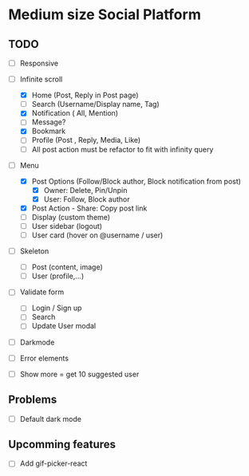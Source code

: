 # Medium size Social Platform

## TODO

- [ ] Responsive

- [ ] Infinite scroll

  - [x] Home (Post, Reply in Post page)
  - [ ] Search (Username/Display name, Tag)
  - [x] Notification ( All, Mention)
  - [ ] Message?
  - [x] Bookmark
  - [ ] Profile (Post , Reply, Media, Like)
  - [ ] All post action must be refactor to fit with infinity query

- [ ] Menu

  - [x] Post Options (Follow/Block author, Block notification from post)
    - [x] Owner: Delete, Pin/Unpin
    - [x] User: Follow, Block author
  - [x] Post Action - Share: Copy post link
  - [ ] Display (custom theme)
  - [ ] User sidebar (logout)
  - [ ] User card (hover on @username / user)

- [ ] Skeleton

  - [ ] Post (content, image)
  - [ ] User (profile,...)

- [ ] Validate form

  - [ ] Login / Sign up
  - [ ] Search
  - [ ] Update User modal

- [ ] Darkmode

- [ ] Error elements

- [ ] Show more = get 10 suggested user

## Problems

- [ ] Default dark mode

## Upcomming features

- [ ] Add gif-picker-react
